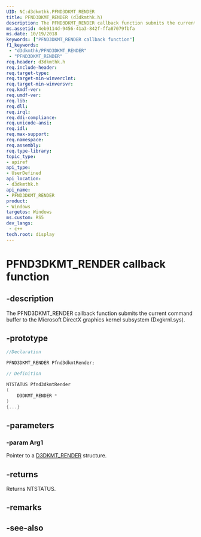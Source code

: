 ```yaml
---
UID: NC:d3dkmthk.PFND3DKMT_RENDER
title: PFND3DKMT_RENDER (d3dkmthk.h)
description: The PFND3DKMT_RENDER callback function submits the current command buffer to the Microsoft DirectX graphics kernel subsystem (Dxgkrnl.sys).
ms.assetid: 4eb9114d-9456-41a3-842f-ffa87079fbfa
ms.date: 10/19/2018
keywords: ["PFND3DKMT_RENDER callback function"]
f1_keywords:
 - "d3dkmthk/PFND3DKMT_RENDER"
 - "PFND3DKMT_RENDER"
req.header: d3dkmthk.h
req.include-header:
req.target-type:
req.target-min-winverclnt:
req.target-min-winversvr:
req.kmdf-ver:
req.umdf-ver:
req.lib:
req.dll:
req.irql: 
req.ddi-compliance:
req.unicode-ansi:
req.idl:
req.max-support:
req.namespace:
req.assembly:
req.type-library: 
topic_type: 
- apiref
api_type: 
- UserDefined
api_location: 
- d3dkmthk.h
api_name: 
- PFND3DKMT_RENDER
product:
- Windows
targetos: Windows
ms.custom: RS5
dev_langs:
 - c++
tech.root: display
---
```


# PFND3DKMT_RENDER callback function

## -description

The PFND3DKMT_RENDER callback function submits the current command buffer to the Microsoft DirectX graphics kernel subsystem (Dxgkrnl.sys).

## -prototype

```cpp
//Declaration

PFND3DKMT_RENDER Pfnd3dkmtRender; 

// Definition

NTSTATUS Pfnd3dkmtRender 
(
	D3DKMT_RENDER *
)
{...}

```

## -parameters

### -param Arg1

Pointer to a [D3DKMT_RENDER](ns-d3dkmthk-_d3dkmt_render.md) structure.

## -returns

Returns NTSTATUS.


## -remarks




## -see-also
